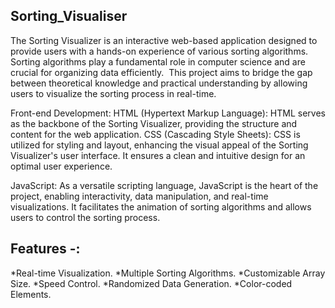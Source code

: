 ## Sorting_Visualiser 
The Sorting Visualizer is an interactive web-based application designed to provide users with a hands-on experience of various sorting algorithms. Sorting algorithms play a fundamental role in computer science and are crucial for organizing data efficiently. 
This project aims to bridge the gap between theoretical knowledge and practical understanding by allowing users to visualize the sorting process in real-time.

Front-end Development:
HTML (Hypertext Markup Language): HTML serves as the backbone of the Sorting Visualizer, providing the structure and content for the web application.
CSS (Cascading Style Sheets): CSS is utilized for styling and layout, enhancing the visual appeal of the Sorting Visualizer's user interface. It ensures a clean and intuitive design for an optimal user experience.

JavaScript: As a versatile scripting language, JavaScript is the heart of the project, enabling interactivity, data manipulation, and real-time visualizations. It facilitates the animation of sorting algorithms and allows users to control the sorting process.


## Features -:
*Real-time Visualization.
*Multiple Sorting Algorithms.
*Customizable Array Size.
*Speed Control.
*Randomized Data Generation.
*Color-coded Elements.
